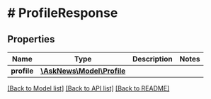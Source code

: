 # # ProfileResponse

## Properties

Name | Type | Description | Notes
------------ | ------------- | ------------- | -------------
**profile** | [**\AskNews\Model\Profile**](Profile.md) |  |

[[Back to Model list]](../../README.md#models) [[Back to API list]](../../README.md#endpoints) [[Back to README]](../../README.md)
